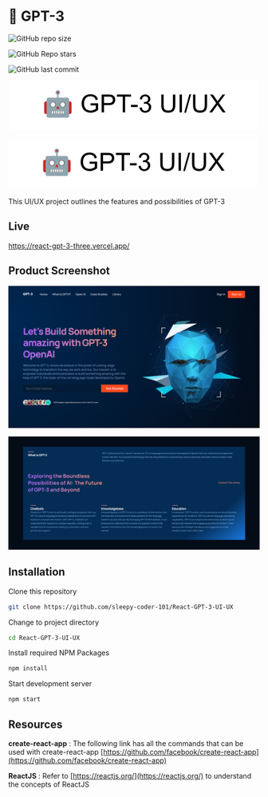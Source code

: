 # 🤖 GPT-3

![GitHub repo size](https://img.shields.io/github/repo-size/sleepy-coder-101/React-GPT-3-UI-UX?style=for-the-badge)

![GitHub Repo stars](https://img.shields.io/github/stars/sleepy-coder-101/React-GPT-3-UI-UX?style=for-the-badge)

![GitHub last commit](https://img.shields.io/github/last-commit/sleepy-coder-101/React-GPT-3-UI-UX?style=for-the-badge)

<p align="center">
  <img src="/public/readme/gpt_image.png">
</p>

!["GPT3 Banner"](/public/readme/gpt_image.png "GPT3 Banner")

This UI/UX project outlines the features and possibilities of GPT-3

## Live

https://react-gpt-3-three.vercel.app/

## Product Screenshot

!["GPT3 Header"](/public/readme/hero_image.png "GPT3 Header")

!["GPT3 Description"](/public/readme/what_gpt3_image.png "GPT3 Description")

## Installation

Clone this repository

```bash
git clone https://github.com/sleepy-coder-101/React-GPT-3-UI-UX
```

Change to project directory

```bash
cd React-GPT-3-UI-UX
```

Install required NPM Packages

```bash
npm install
```

Start development server

```bash
npm start
```

## Resources

**create-react-app** : The following link has all the commands that can be used with create-react-app [https://github.com/facebook/create-react-app](https://github.com/facebook/create-react-app)

**ReactJS** : Refer to [https://reactjs.org/](https://reactjs.org/) to understand the concepts of ReactJS
